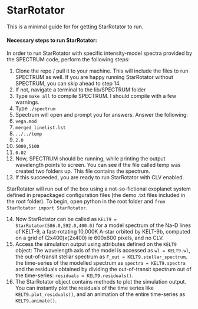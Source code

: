 # StarRotator



This is a minimal guide for for getting StarRotator to run.

#### Necessary steps to run StarRotator:

In order to run StarRotator with specific intensity-model spectra provided by the SPECTRUM code, perform the following steps:
1) Clone the repo / pull it to your machine. This will include the files to run SPECTRUM as well. If you are happy running StarRotator without SPECTRUM, you can skip ahead to step 14.
2) If not, navigate a terminal to the lib/SPECTRUM folder
3) Type `make all` to compile SPECTRUM. I should compile with a few warnings.
4) Type `./spectrum`
5) Spectrum will open and prompt you for answers. Answer the following:
6) `vega.mod`
7) `merged_linelist.lst`
8) `../../temp`
9) `2.0`
10) `5000,5100`
11) `0.02`
12) Now, SPECTRUM should be running, while printing the output wavelength points to screen. You can see if the file called temp was created two folders up. This file contains the spectrum. 
13) If this succeeded, you are ready to run StarRotator with CLV enabled. 


StarRotator will run out of the box using a not-so-fictional exoplanet system defined in prepackaged configuration files (the demo .txt files included in the root folder). To begin, open python in the root folder and `from StarRotator import StarRotator`.

14) Now StarRotator can be called as `KELT9 = StarRotator(586.0,592.0,400.0)` for a model spectrum of the Na-D lines of KELT-9, a fast-rotating 10,000K A-star orbited by KELT-9b, computed on a grid of (2x400)x(2x400) ie 600x600 pixels, and no CLV.
15) Access the simulation output using attributes defined on the `KELT9` object: The wavelength axis of the model is accessed as `wl = KELT9.wl`, the out-of-transit stellar spectrum as `F_out = KELT9.stellar_spectrum`, the time-series of the modelled spectrum as `spectra = KELT9.spectra` and the residuals obtained by dividing the out-of-transit spectrum out of the time-series: `residuals = KELT9.residuals()`.
16) The StarRotator object contains methods to plot the simulation output. You can instantly plot the residuals of the time series like `KELT9.plot_residuals()`, and an animation of the entire time-series as `KELT9.animate()`.




